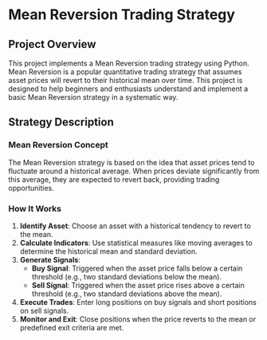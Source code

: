 # Mean Reversion Trading Strategy

## Project Overview

This project implements a Mean Reversion trading strategy using Python. Mean Reversion is a popular quantitative trading strategy that assumes asset prices will revert to their historical mean over time. This project is designed to help beginners and enthusiasts understand and implement a basic Mean Reversion strategy in a systematic way.

## Strategy Description

### Mean Reversion Concept

The Mean Reversion strategy is based on the idea that asset prices tend to fluctuate around a historical average. When prices deviate significantly from this average, they are expected to revert back, providing trading opportunities.

### How It Works

1. **Identify Asset**: Choose an asset with a historical tendency to revert to the mean.
2. **Calculate Indicators**: Use statistical measures like moving averages to determine the historical mean and standard deviation.
3. **Generate Signals**:
   - **Buy Signal**: Triggered when the asset price falls below a certain threshold (e.g., two standard deviations below the mean).
   - **Sell Signal**: Triggered when the asset price rises above a certain threshold (e.g., two standard deviations above the mean).
4. **Execute Trades**: Enter long positions on buy signals and short positions on sell signals.
5. **Monitor and Exit**: Close positions when the price reverts to the mean or predefined exit criteria are met.
